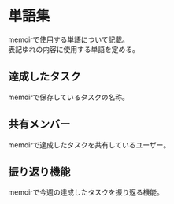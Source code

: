 # 単語集

memoirで使用する単語について記載。<br/>
表記ゆれの内容に使用する単語を定める。

## 達成したタスク

memoirで保存しているタスクの名称。

## 共有メンバー

memoirで達成したタスクを共有しているユーザー。

## 振り返り機能

memoirで今週の達成したタスクを振り返る機能。

